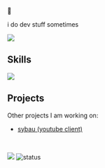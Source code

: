 🔭

i do dev stuff sometimes

![](https://github-readme-stats.vercel.app/api/top-langs/?username=tijnjh&layout=compact&)

## Skills

![](https://skillicons.dev/icons?i=ts,js,html,css,nodejs,svelte,react,next,vue,nuxt,tailwind,docker,figma,git,photoshop&perline=11)

## Projects

Other projects I am working on:

- [sybau (youtube client)](https://git.maid.zone/stuff/sybau)

<br />

![](https://komarev.com/ghpvc/?username=tijnjh)
![status](https://nocache.advaith.workers.dev?url=https://img.shields.io/endpoint?url=https://dev.discordprofiles.me/api/badge/status/752143718118850620?simple=true?)





